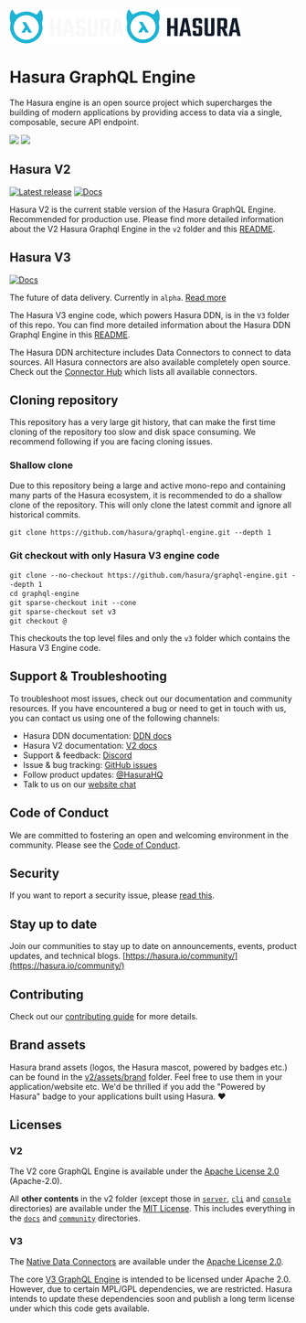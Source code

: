 ![Hasura logo](./assets/hasura_logo_primary_darkbg.png#gh-dark-mode-only)
![Hasura logo](./assets/hasura_logo_primary_lightbg.png#gh-light-mode-only)

# Hasura GraphQL Engine

The Hasura engine is an open source project which supercharges the building of modern applications by providing access 
to data via a single, composable, secure API endpoint. 

<a href="https://hasura.io/"><img src="https://img.shields.io/badge/🏠_Visit-Hasura_Homepage-blue.svg?style=flat"></a>
<a href="https://hasura.io/community/"><img src="https://img.shields.io/badge/😊_Join-Community-blue.svg?style=flat"></a>

## Hasura V2

[![Latest release](https://img.shields.io/github/v/release/hasura/graphql-engine)](https://github.com/hasura/graphql-engine/releases/latest)
[![Docs](https://img.shields.io/badge/docs-v2.x-yellow.svg?style=flat)](https://hasura.io/docs)

Hasura V2 is the current stable version of the Hasura GraphQL Engine. Recommended for production use. Please find more 
detailed information about the V2 Hasura Graphql Engine in the `v2` folder and this [README](v2/README.md).

## Hasura V3

[//]: # (TODO update version badge)
[//]: # ([![Latest release]&#40;https://img.shields.io/github/v/release/hasura/graphql-engine&#41;]&#40;https://github.com/hasura/graphql-engine/releases/latest&#41;)
[![Docs](https://img.shields.io/badge/docs-v3.x.alpha-yellow.svg?style=flat)](https://hasura.io/docs/3.0/)

The future of data delivery. Currently in `alpha`. [Read more](https://hasura.io/ddn)

The Hasura V3 engine code, which powers Hasura DDN, is in the `V3` folder of this repo. You can find more detailed 
information about the Hasura DDN Graphql Engine in this [README](/v3/README.md).

The Hasura DDN architecture includes Data Connectors to connect to data sources. All Hasura connectors are also 
available completely open source. Check out the [Connector Hub](https://hasura.io/connectors/) which lists all 
available connectors.

## Cloning repository
This repository has a very large git history, that can make the first time cloning of the repository too slow and disk space consuming. We recommend following if you are facing cloning issues.

### Shallow clone

Due to this repository being a large and active mono-repo and containing many parts of the Hasura ecosystem, it is recommended to 
do a shallow clone of the repository. This will only clone the latest commit and ignore all historical commits. 

```
git clone https://github.com/hasura/graphql-engine.git --depth 1
```

### Git checkout with only Hasura V3 engine code
```
git clone --no-checkout https://github.com/hasura/graphql-engine.git --depth 1
cd graphql-engine
git sparse-checkout init --cone
git sparse-checkout set v3
git checkout @
```
This checkouts the top level files and only the `v3` folder which contains the Hasura V3 Engine code.

## Support & Troubleshooting

To troubleshoot most issues, check out our documentation and community resources. If you have encountered a bug or need
to get in touch with us, you can contact us using one of the following channels:

* Hasura DDN documentation: [DDN docs](https://hasura.io/docs/3.0/)
* Hasura V2 documentation: [V2 docs](https://hasura.io/docs/)
* Support & feedback: [Discord](https://discord.gg/hasura)
* Issue & bug tracking: [GitHub issues](https://github.com/hasura/graphql-engine/issues)
* Follow product updates: [@HasuraHQ](https://twitter.com/hasurahq)
* Talk to us on our [website chat](https://hasura.io)

## Code of Conduct

We are committed to fostering an open and welcoming environment in the community. Please see the 
[Code of Conduct](code-of-conduct.md).

## Security

If you want to report a security issue, please [read this](SECURITY.md).

## Stay up to date

[//]: # (TODO this just goes to community page)
Join our communities to stay up to date on announcements, events, product updates, and technical blogs.
[https://hasura.io/community/](https://hasura.io/community/)

## Contributing

Check out our [contributing guide](CONTRIBUTING.md) for more details.

## Brand assets

Hasura brand assets (logos, the Hasura mascot, powered by badges etc.) can be found in the 
[v2/assets/brand](assets/brand) folder. Feel free to use them in your application/website etc. We'd be thrilled if you 
add the "Powered by Hasura" badge to your applications built using Hasura. ❤️

## Licenses

### V2

The V2 core GraphQL Engine is available under the [Apache License 2.0](https://www.apache.org/licenses/LICENSE-2.0) (Apache-2.0).

All **other contents** in the v2 folder (except those in [`server`](v2/server), [`cli`](v2/cli) and 
[`console`](v2/console) directories) are available under the [MIT License](LICENSE-community).
This includes everything in the [`docs`](v2/docs) and [`community`](v2/community)
directories.

### V3
The [Native Data Connectors](https://github.com/hasura/ndc-hub) are available under 
the [Apache License 2.0](https://www.apache.org/licenses/LICENSE-2.0).

The core [V3 GraphQL Engine](v3/) is intended to be licensed under Apache 2.0. However, due to certain MPL/GPL dependencies, we are restricted. Hasura intends to update these dependencies soon and publish a long term license under which this code gets available.



